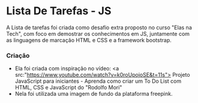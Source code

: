 # Lista De Tarefas - JS
A Lista de tarefas foi criada como desafio extra proposto no curso "Elas na Tech", com foco em demostrar os conhecimentos em JS, juntamente com as linguagens de marcação HTML e CSS e a framework bootstrap.

### Criação
* Ela foi criada com inspiração no vídeo: <a src:"https://www.youtube.com/watch?v=k0roUpojoSE&t=11s"> Projeto JavaScript para iniciantes - Aprenda como criar um To Do List com HTML, CSS e JavaScript </a> do "Rodolfo Mori"
* Nela foi utilizada uma imagem de fundo da plataforma freepink.
